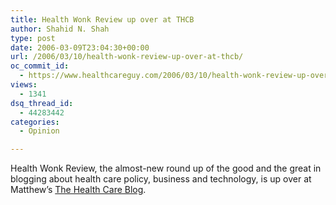 ```yaml
---
title: Health Wonk Review up over at THCB
author: Shahid N. Shah
type: post
date: 2006-03-09T23:04:30+00:00
url: /2006/03/10/health-wonk-review-up-over-at-thcb/
oc_commit_id:
  - https://www.healthcareguy.com/2006/03/10/health-wonk-review-up-over-at-thcb/1478769015
views:
  - 1341
dsq_thread_id:
  - 44283442
categories:
  - Opinion

---
```

Health Wonk Review, the almost-new round up of the good and the great in blogging about health care policy, business and technology, is up over at Matthew&#8217;s [The Health Care Blog][1].

 [1]: http://www.thehealthcareblog.com/the_health_care_blog/2006/03/blogs_health_wo_1.html
